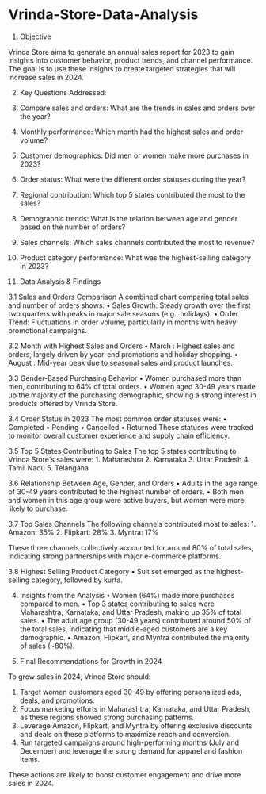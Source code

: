 # Vrinda-Store-Data-Analysis

1. Objective

Vrinda Store aims to generate an annual sales report for 2023 to gain insights into customer behavior, product trends, and channel performance. The goal is to use these insights to create targeted strategies that will increase sales in 2024.

2. Key Questions Addressed:
	
1. Compare sales and orders: What are the trends in sales and orders over the year?
2. Monthly performance: Which month had the highest sales and order volume?
3. Customer demographics: Did men or women make more purchases in 2023?
4. Order status: What were the different order statuses during the year?
5. Regional contribution: Which top 5 states contributed the most to the sales?
6. Demographic trends: What is the relation between age and gender based on the number of orders?
7. Sales channels: Which sales channels contributed the most to revenue?
8. Product category performance: What was the highest-selling category in 2023?

3. Data Analysis & Findings

3.1 Sales and Orders Comparison
A combined chart comparing total sales and number of orders shows:
	• Sales Growth: Steady growth over the first two quarters with peaks in major sale seasons (e.g., holidays).
	• Order Trend: Fluctuations in order volume, particularly in months with heavy promotional campaigns.

3.2 Month with Highest Sales and Orders
	• March : Highest sales and orders, largely driven by year-end promotions and holiday shopping.
	• August : Mid-year peak due to seasonal sales and product launches.

3.3 Gender-Based Purchasing Behavior
	• Women purchased more than men, contributing to 64% of total orders.
	• Women aged 30-49 years made up the majority of the purchasing demographic, showing a strong interest in products offered by Vrinda Store.

3.4 Order Status in 2023
The most common order statuses were:
	• Completed
	• Pending
	• Cancelled
	• Returned These statuses were tracked to monitor overall customer experience and supply chain efficiency.

3.5 Top 5 States Contributing to Sales
The top 5 states contributing to Vrinda Store's sales were:
	1. Maharashtra 
	2. Karnataka
	3. Uttar Pradesh 
	4. Tamil Nadu 
	5. Telangana 

3.6 Relationship Between Age, Gender, and Orders
	• Adults in the age range of 30-49 years contributed to the highest number of orders.
	• Both men and women in this age group were active buyers, but women were more likely to purchase.

3.7 Top Sales Channels
The following channels contributed most to sales:
	1. Amazon: 35%
	2. Flipkart: 28%
	3. Myntra: 17%

These three channels collectively accounted for around 80% of total sales, indicating strong partnerships with major e-commerce platforms.

3.8 Highest Selling Product Category
	• Suit set emerged as the highest-selling category, followed by kurta.

4. Insights from the Analysis
	• Women (64%) made more purchases compared to men.
	• Top 3 states contributing to sales were Maharashtra, Karnataka, and Uttar Pradesh, making up 35% of total sales.
	• The adult age group (30-49 years) contributed around 50% of the total sales, indicating that middle-aged customers are a key demographic.
	• Amazon, Flipkart, and Myntra contributed the majority of sales (~80%).

6. Final Recommendations for Growth in 2024

To grow sales in 2024, Vrinda Store should:
	
1. Target women customers aged 30-49 by offering personalized ads, deals, and promotions.
2. Focus marketing efforts in Maharashtra, Karnataka, and Uttar Pradesh, as these regions showed strong purchasing patterns.
3. Leverage Amazon, Flipkart, and Myntra by offering exclusive discounts and deals on these platforms to maximize reach and conversion.
4. Run targeted campaigns around high-performing months (July and December) and leverage the strong demand for apparel and fashion items.

These actions are likely to boost customer engagement and drive more sales in 2024.
